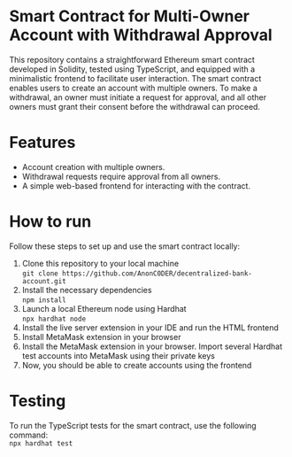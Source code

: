 # Smart Contract for Multi-Owner Account with Withdrawal Approval

This repository contains a straightforward Ethereum smart contract developed in Solidity, tested using TypeScript, and equipped with a minimalistic frontend to facilitate user interaction. The smart contract enables users to create an account with multiple owners. To make a withdrawal, an owner must initiate a request for approval, and all other owners must grant their consent before the withdrawal can proceed.

# Features
- Account creation with multiple owners.
- Withdrawal requests require approval from all owners.
- A simple web-based frontend for interacting with the contract.

# How to run
Follow these steps to set up and use the smart contract locally:

1. Clone this repository to your local machine <br>
   `git clone https://github.com/AnonC0DER/decentralized-bank-account.git`
2. Install the necessary dependencies <br>
   `npm install`
3. Launch a local Ethereum node using Hardhat <br>
   `npx hardhat node`
4. Install the live server extension in your IDE and run the HTML frontend
5. Install MetaMask extension in your browser
6. Install the MetaMask extension in your browser. Import several Hardhat test accounts into MetaMask using their private keys
7. Now, you should be able to create accounts using the frontend

# Testing
To run the TypeScript tests for the smart contract, use the following command: <br>
`npx hardhat test`

